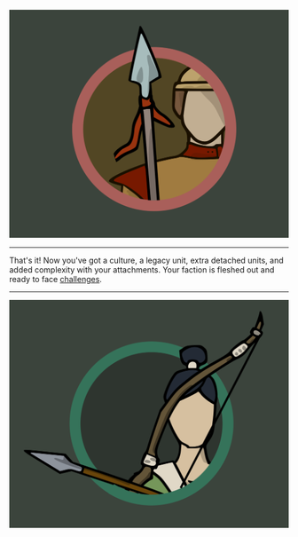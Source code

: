 ![Soldier|40](/content/media/rpg/goldspear.png)

---

That's it!  Now you've got a culture, a legacy unit, extra detached units, and added complexity with your attachments.  Your faction is fleshed out and ready to face [challenges](/rpg_rules.html).

---

![Soldier|40](/content/media/rpg/greenarcher.png)